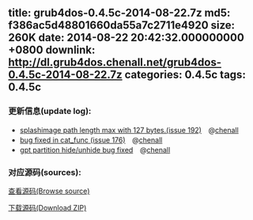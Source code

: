 title: grub4dos-0.4.5c-2014-08-22.7z
md5: f386ac5d48801660da55a7c2711e4920
size: 260K
date: 2014-08-22 20:42:32.000000000 +0800
downlink: http://dl.grub4dos.chenall.net/grub4dos-0.4.5c-2014-08-22.7z
categories: 0.4.5c
tags: 0.4.5c
---


### 更新信息(update log):
  * [splashimage path length max with 127 bytes.(issue 192)](https://github.com/chenall/grub4dos/commit/625920891a1bc5c547b85f25a0d592d814ac668d)　@[chenall](https://github.com/chenall)
  * [bug fixed in cat_func (issue 176)](https://github.com/chenall/grub4dos/commit/f6511215081d08b089dc8dcada92247a96196919)　@[chenall](https://github.com/chenall)
  * [gpt partition hide/unhide bug fixed](https://github.com/chenall/grub4dos/commit/81aad9a50e380814107af0baaf5e05949f12b0cc)　@[chenall](https://github.com/chenall)

### 对应源码(sources):
  [查看源码(Browse source)](https://github.com/chenall/grub4dos/tree/81aad9a50e380814107af0baaf5e05949f12b0cc)

  [下载源码(Download ZIP)](https://github.com/chenall/grub4dos/archive/81aad9a50e380814107af0baaf5e05949f12b0cc.zip)

